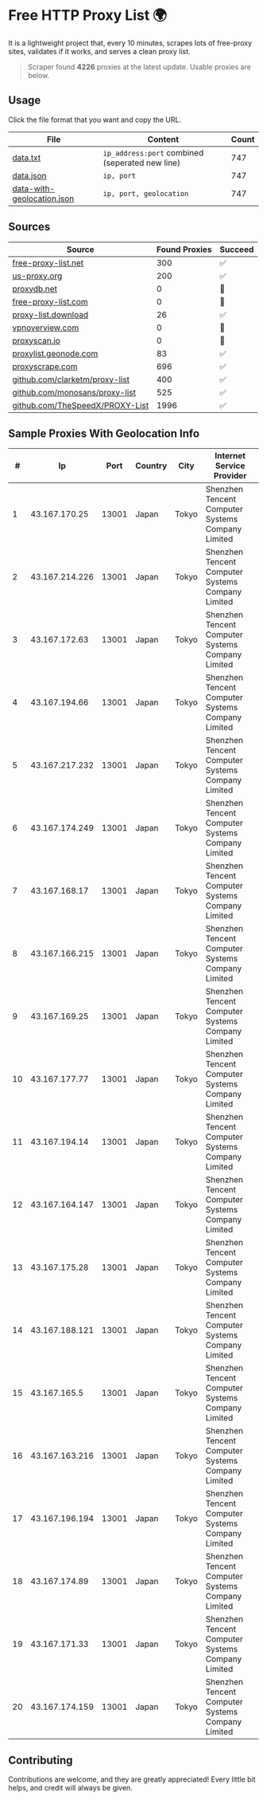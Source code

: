 
# Free HTTP Proxy List 🌍

It is a lightweight project that, every 10 minutes, scrapes lots of free-proxy sites, validates if it works, and serves a clean proxy list.


> Scraper found **4226** proxies at the latest update. Usable proxies are below.

## Usage

Click the file format that you want and copy the URL.


|File|Content|Count|
|----|-------|-----|
|[data.txt](https://raw.githubusercontent.com/themiralay/Proxy-List-World/master/data.txt)|`ip_address:port` combined (seperated new line)|747|
|[data.json](https://raw.githubusercontent.com/themiralay/Proxy-List-World/master/data.json)|`ip, port`|747|
|[data-with-geolocation.json](https://raw.githubusercontent.com/themiralay/Proxy-List-World/master/data-with-geolocation.json)|`ip, port, geolocation`|747|

## Sources

|Source|Found Proxies|Succeed|
|------|-------------|-------|
|[free-proxy-list.net](https://free-proxy-list.net)|300|✅|
|[us-proxy.org](https://www.us-proxy.org)|200|✅|
|[proxydb.net](http://proxydb.net)|0|🚫|
|[free-proxy-list.com](https://free-proxy-list.com/?page=&port=&type%5B%5D=http&type%5B%5D=https&up_time=0&search=Search)|0|🚫|
|[proxy-list.download](https://www.proxy-list.download/HTTP)|26|✅|
|[vpnoverview.com](https://vpnoverview.com/privacy/anonymous-browsing/free-proxy-servers)|0|🚫|
|[proxyscan.io](https://www.proxyscan.io)|0|🚫|
|[proxylist.geonode.com](https://proxylist.geonode.com/api/proxy-list?limit=300&page=1&sort_by=lastChecked&sort_type=desc&protocols=http,https)|83|✅|
|[proxyscrape.com](https://api.proxyscrape.com/v2/?request=displayproxies&protocol=http&timeout=10000&country=all&ssl=all&anonymity=all)|696|✅|
|[github.com/clarketm/proxy-list](https://raw.githubusercontent.com/clarketm/proxy-list/master/proxy-list-raw.txt)|400|✅|
|[github.com/monosans/proxy-list](https://raw.githubusercontent.com/monosans/proxy-list/main/proxies/http.txt)|525|✅|
|[github.com/TheSpeedX/PROXY-List](https://raw.githubusercontent.com/TheSpeedX/PROXY-List/master/http.txt)|1996|✅|


## Sample Proxies With Geolocation Info

|#|Ip|Port|Country|City|Internet Service Provider|
|-|--|----|-------|----|-------------------------|
|1|43.167.170.25|13001|Japan|Tokyo|Shenzhen Tencent Computer Systems Company Limited|
|2|43.167.214.226|13001|Japan|Tokyo|Shenzhen Tencent Computer Systems Company Limited|
|3|43.167.172.63|13001|Japan|Tokyo|Shenzhen Tencent Computer Systems Company Limited|
|4|43.167.194.66|13001|Japan|Tokyo|Shenzhen Tencent Computer Systems Company Limited|
|5|43.167.217.232|13001|Japan|Tokyo|Shenzhen Tencent Computer Systems Company Limited|
|6|43.167.174.249|13001|Japan|Tokyo|Shenzhen Tencent Computer Systems Company Limited|
|7|43.167.168.17|13001|Japan|Tokyo|Shenzhen Tencent Computer Systems Company Limited|
|8|43.167.166.215|13001|Japan|Tokyo|Shenzhen Tencent Computer Systems Company Limited|
|9|43.167.169.25|13001|Japan|Tokyo|Shenzhen Tencent Computer Systems Company Limited|
|10|43.167.177.77|13001|Japan|Tokyo|Shenzhen Tencent Computer Systems Company Limited|
|11|43.167.194.14|13001|Japan|Tokyo|Shenzhen Tencent Computer Systems Company Limited|
|12|43.167.164.147|13001|Japan|Tokyo|Shenzhen Tencent Computer Systems Company Limited|
|13|43.167.175.28|13001|Japan|Tokyo|Shenzhen Tencent Computer Systems Company Limited|
|14|43.167.188.121|13001|Japan|Tokyo|Shenzhen Tencent Computer Systems Company Limited|
|15|43.167.165.5|13001|Japan|Tokyo|Shenzhen Tencent Computer Systems Company Limited|
|16|43.167.163.216|13001|Japan|Tokyo|Shenzhen Tencent Computer Systems Company Limited|
|17|43.167.196.194|13001|Japan|Tokyo|Shenzhen Tencent Computer Systems Company Limited|
|18|43.167.174.89|13001|Japan|Tokyo|Shenzhen Tencent Computer Systems Company Limited|
|19|43.167.171.33|13001|Japan|Tokyo|Shenzhen Tencent Computer Systems Company Limited|
|20|43.167.174.159|13001|Japan|Tokyo|Shenzhen Tencent Computer Systems Company Limited|



## Contributing

Contributions are welcome, and they are greatly appreciated! Every
little bit helps, and credit will always be given.

